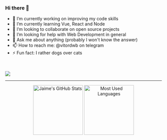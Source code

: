 ### Hi there 👋

- 🔭 I’m currently working on improving my code skills
- 🌱 I’m currently learning Vue, React and Node
- 👯 I’m looking to collaborate on open source projects
- 🤔 I’m looking for help with Web Development in general
- 💬 Ask me about anything (probably I won't know the answer)
- 📫 How to reach me: @vitordwb on telegram
- ⚡ Fun fact: I rather dogs over cats

<br>

![](https://komarev.com/ghpvc/?username=vitordwb&style=flat-square)

<hr>

<p align="center">
    <img alt="Jaime's GitHub Stats" height="160em"  src="https://github-readme-stats.vercel.app/api?username=vitordwb&theme=dark&show_icons=true">
    <img alt="Most Used Languages" height="160em" src="https://github-readme-stats.vercel.app/api/top-langs/?username=vitordwb&hide=html&layout=compact&theme=dark">
</p>
